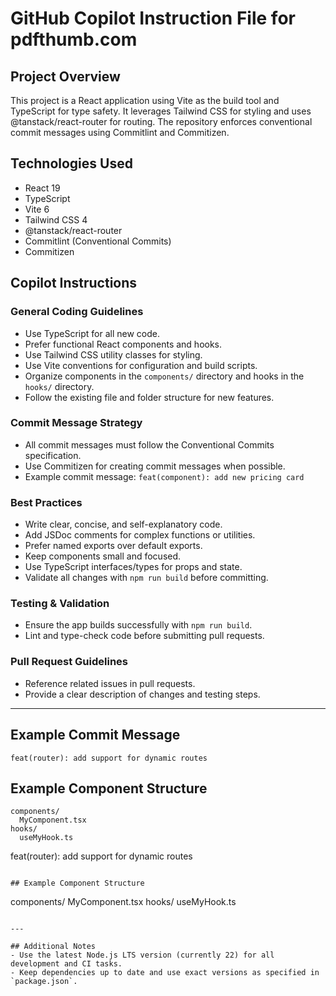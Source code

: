 # GitHub Copilot Instruction File for pdfthumb.com

## Project Overview

This project is a React application using Vite as the build tool and TypeScript for type safety. It leverages Tailwind CSS for styling and uses @tanstack/react-router for routing. The repository enforces conventional commit messages using Commitlint and Commitizen.

## Technologies Used

- React 19
- TypeScript
- Vite 6
- Tailwind CSS 4
- @tanstack/react-router
- Commitlint (Conventional Commits)
- Commitizen

## Copilot Instructions

### General Coding Guidelines

- Use TypeScript for all new code.
- Prefer functional React components and hooks.
- Use Tailwind CSS utility classes for styling.
- Use Vite conventions for configuration and build scripts.
- Organize components in the `components/` directory and hooks in the `hooks/` directory.
- Follow the existing file and folder structure for new features.

### Commit Message Strategy

- All commit messages must follow the Conventional Commits specification.
- Use Commitizen for creating commit messages when possible.
- Example commit message: `feat(component): add new pricing card`

### Best Practices

- Write clear, concise, and self-explanatory code.
- Add JSDoc comments for complex functions or utilities.
- Prefer named exports over default exports.
- Keep components small and focused.
- Use TypeScript interfaces/types for props and state.
- Validate all changes with `npm run build` before committing.

### Testing & Validation

- Ensure the app builds successfully with `npm run build`.
- Lint and type-check code before submitting pull requests.

### Pull Request Guidelines

- Reference related issues in pull requests.
- Provide a clear description of changes and testing steps.

---

## Example Commit Message

```
feat(router): add support for dynamic routes
```

## Example Component Structure

```
components/
  MyComponent.tsx
hooks/
  useMyHook.ts
```
feat(router): add support for dynamic routes
```

## Example Component Structure
```
components/
  MyComponent.tsx
hooks/
  useMyHook.ts
```

---

## Additional Notes
- Use the latest Node.js LTS version (currently 22) for all development and CI tasks.
- Keep dependencies up to date and use exact versions as specified in `package.json`.

